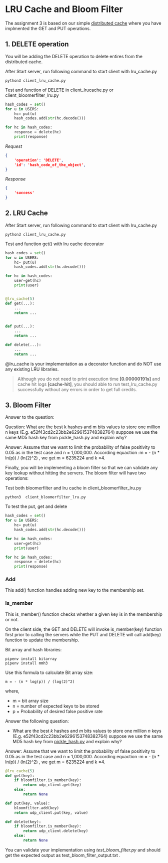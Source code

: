 # LRU Cache and Bloom Filter

The assignment 3 is based on our simple [distributed cache](https://github.com/sithu/cmpe273-spring20/tree/master/midterm) where you have implmented the GET and PUT operations.

## 1. DELETE operation

You will be adding the DELETE operation to delete entires from the distributed cache.

After Start server, run following command to start client with lru_cache.py
```
python3 client_lru_cache.py
```
Test and function of DELETE in client_lrucache.py or client_bloomerfilter_lru.py

```python
hash_codes = set()
for u in USERS:
    hc= put(u)
    hash_codes.add(str(hc.decode()))

for hc in hash_codes:
    response = delete(hc)
    print(response)
```


_Request_

```json
{ 
    'operation': 'DELETE',
    'id': 'hash_code_of_the_object',
}
```

_Response_

```json
{
    'success'
}
```

## 2. LRU Cache

After Start server, run following command to start client with lru_cache.py
```
python3 client_lru_cache.py
```
Test and function get() with lru cache decorator

```python
hash_codes = set()
for u in USERS:
    hc= put(u)
    hash_codes.add(str(hc.decode()))

for hc in hash_codes:
    user=get(hc)
    print(user)
```

```python

@lru_cache(5)
def get(...):
    ...
    return ...
    

def put(...):
    ...
    return ...

def delete(...):
    ...
    return ...

```

@lru_cache is your implementation as a decorator function and do NOT use any existing LRU libraries. 

> Although you do not need to print execution time __[0.00000191s]__ and cache hit logs __[cache-hit]__, you should able to run test_lru_cache.py successfully without any errors in order to get full credits.

## 3. Bloom Filter

Answer to the question:

Question: What are the best k hashes and m bits values to store one million n keys (E.g. e52f43cd2c23bb2e6296153748382764) suppose we use the same MD5 hash key from pickle_hash.py and explain why?

Answer: Assume that we want to limit the probability of false positivity to 0.05 as in the test case and n = 1,000,000. According equaction :m = - (n * ln(p)) / (ln(2)^2) , we get m = 6235224 and k =4.

Finally, you will be implementing a bloom filter so that we can validate any key lookup without hitting the servers. The bloom filter will have two operations:

Test both bloomerfilter and lru cache  in client_bloomerfilter_lru.py


```
python3  client_bloomerfilter_lru.py
```
To test the put, get and delete
```python
hash_codes = set()
for u in USERS:
    hc= put(u)
    hash_codes.add(str(hc.decode()))

for hc in hash_codes:
    user=get(hc)
    print(user)

for hc in hash_codes:
    response = delete(hc)
    print(response)
```

### Add

This add() function handles adding new key to the membership set.

### Is_member

This is_member() function checks whether a given key is in the membership or not.

On the client side, the GET and DELETE will invoke is_member(key) function first prior to calling the servers while the PUT and DELETE will call add(key) function to update the membership.

Bit array and hash libraries:

```
pipenv install bitarray
pipenv install mmh3
```

Use this formula to calculate Bit array size:

```
m = - (n * log(p)) / (log(2)^2) 

```

where,
- m = bit array size
- n = number of expected keys to be stored
- p = Probability of desired false positive rate

Answer the following question:

* What are the best _k_ hashes and _m_ bits values to store one million _n_ keys (E.g. e52f43cd2c23bb2e6296153748382764) suppose we use the same MD5 hash key from [pickle_hash.py](https://github.com/sithu/cmpe273-spring20/blob/master/midterm/pickle_hash.py#L14) and explain why?

Answer: Assume that we want to limit the probability of false positivity to 0.05 as in the test case and n = 1,000,000.
According equaction :m = - (n * ln(p)) / (ln(2)^2) , we get m = 6235224 and  k =4.


```python
@lru_cache(5)
def get(key):
    if bloomfilter.is_member(key):
        return udp_client.get(key)
    else:
        return None

def put(key, value):
    bloomfilter.add(key)
    return udp_client.put(key, value)

def delete(key):
    if bloomfilter.is_member(key):
        return udp_client.delete(key)
    else:
        return None

```

You can validate your implementation using _test_bloom_filter.py_ and should get the expected output as test_bloom_filter_output.txt .





